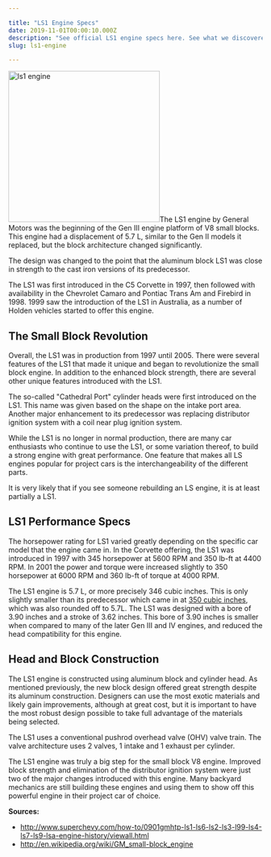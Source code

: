 ```yaml
---

title: "LS1 Engine Specs"
date: 2019-11-01T00:00:10.000Z
description: "See official LS1 engine specs here. See what we discovered about this aluminum small block Chevy engine. Find out how it compared to the Chevy 350 engine."
slug: ls1-engine

---
```


<img class="alignright size-medium wp-image-737" src="http://www.hcdmag.com/wp-content/uploads/ls1_engine-300x300.jpg" alt="ls1 engine" width="300" height="300">The LS1 engine by General Motors was the beginning of the Gen III engine platform of V8 small blocks. This engine had a displacement of 5.7 L, similar to the Gen II models it replaced, but the block architecture changed significantly.

The design was changed to the point that the aluminum block LS1 was close in strength to the cast iron versions of its predecessor.

The LS1 was first introduced in the C5 Corvette in 1997, then followed with availability in the Chevrolet Camaro and Pontiac Trans Am and Firebird in 1998. 1999 saw the introduction of the LS1 in Australia, as a number of Holden vehicles started to offer this engine.
<h2>The Small Block Revolution</h2>
Overall, the LS1 was in production from 1997 until 2005. There were several features of the LS1 that made it unique and began to revolutionize the small block engine. In addition to the enhanced block strength, there are several other unique features introduced with the LS1.

The so-called "Cathedral Port" cylinder heads were first introduced on the LS1. This name was given based on the shape on the intake port area. Another major enhancement to its predecessor was replacing distributor ignition system with a coil near plug ignition system.

While the LS1 is no longer in normal production, there are many car enthusiasts who continue to use the LS1, or some variation thereof, to build a strong engine with great performance. One feature that makes all LS engines popular for project cars is the interchangeability of the different parts.

It is very likely that if you see someone rebuilding an LS engine, it is at least partially a LS1.
<h2>LS1 Performance Specs</h2>
The horsepower rating for LS1 varied greatly depending on the specific car model that the engine came in. In the Corvette offering, the LS1 was introduced in 1997 with 345 horsepower at 5600 RPM and 350 lb-ft at 4400 RPM. In 2001 the power and torque were increased slightly to 350 horsepower at 6000 RPM and 360 lb-ft of torque at 4000 RPM.

The LS1 engine is 5.7 L, or more precisely 346 cubic inches. This is only slightly smaller than its predecessor which came in at <a href="http://www.hcdmag.com/chevy-350-small-block-crate-engine/" target="_blank" rel="noopener noreferrer">350 cubic inches</a>, which was also rounded off to 5.7L. The LS1 was designed with a bore of 3.90 inches and a stroke of 3.62 inches. This bore of 3.90 inches is smaller when compared to many of the later Gen III and IV engines, and reduced the head compatibility for this engine.
<h2>Head and Block Construction</h2>
The LS1 engine is constructed using aluminum block and cylinder head. As mentioned previously, the new block design offered great strength despite its aluminum construction. Designers can use the most exotic materials and likely gain improvements, although at great cost, but it is important to have the most robust design possible to take full advantage of the materials being selected.

The LS1 uses a conventional pushrod overhead valve (OHV) valve train. The valve architecture uses 2 valves, 1 intake and 1 exhaust per cylinder.

The LS1 engine was truly a big step for the small block V8 engine. Improved block strength and elimination of the distributor ignition system were just two of the major changes introduced with this engine. Many backyard mechanics are still building these engines and using them to show off this powerful engine in their project car of choice.

<strong>Sources:</strong>
<ul>
 	<li><a href="http://www.superchevy.com/how-to/0901gmhtp-ls1-ls6-ls2-ls3-l99-ls4-ls7-ls9-lsa-engine-history/viewall.html" target="_blank" rel="noopener noreferrer">http://www.superchevy.com/how-to/0901gmhtp-ls1-ls6-ls2-ls3-l99-ls4-ls7-ls9-lsa-engine-history/viewall.html</a></li>
 	<li><a href="http://en.wikipedia.org/wiki/GM_small-block_engine" target="_blank" rel="noopener noreferrer">http://en.wikipedia.org/wiki/GM_small-block_engine</a></li>
</ul>